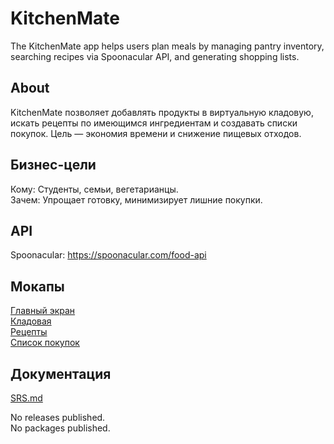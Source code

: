# KitchenMate

The KitchenMate app helps users plan meals by managing pantry inventory, searching recipes via Spoonacular API, and generating shopping lists.

## About
KitchenMate позволяет добавлять продукты в виртуальную кладовую, искать рецепты по имеющимся ингредиентам и создавать списки покупок. Цель — экономия времени и снижение пищевых отходов.

## Бизнес-цели
Кому: Студенты, семьи, вегетарианцы.  
Зачем: Упрощает готовку, минимизирует лишние покупки.

## API
Spoonacular: https://spoonacular.com/food-api

## Мокапы
[Главный экран](Mockup/main_screen.png)  
[Кладовая](Mockup/pantry_screen.png)  
[Рецепты](Mockup/recipes_screen.png)  
[Список покупок](Mockup/shopping_list.png)  

## Документация
[SRS.md](docs/Requirements/SRS.md)

No releases published.  
No packages published.
